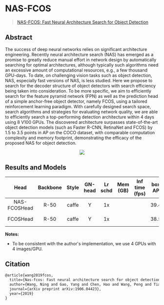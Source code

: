 # NAS-FCOS

> [NAS-FCOS: Fast Neural Architecture Search for Object Detection](https://arxiv.org/abs/1906.04423)

<!-- [ALGORITHM] -->

## Abstract

The success of deep neural networks relies on significant architecture engineering. Recently neural architecture
search (NAS) has emerged as a promise to greatly reduce manual effort in network design by automatically searching for
optimal architectures, although typically such algorithms need an excessive amount of computational resources, e.g., a
few thousand GPU-days. To date, on challenging vision tasks such as object detection, NAS, especially fast versions of
NAS, is less studied. Here we propose to search for the decoder structure of object detectors with search efficiency
being taken into consideration. To be more specific, we aim to efficiently search for the feature pyramid network (FPN)
as well as the prediction head of a simple anchor-free object detector, namely FCOS, using a tailored reinforcement
learning paradigm. With carefully designed search space, search algorithms and strategies for evaluating network
quality, we are able to efficiently search a top-performing detection architecture within 4 days using 8 V100 GPUs. The
discovered architecture surpasses state-of-the-art object detection models (such as Faster R-CNN, RetinaNet and FCOS) by
1.5 to 3.5 points in AP on the COCO dataset, with comparable computation complexity and memory footprint, demonstrating
the efficacy of the proposed NAS for object detection.

<div align=center>
<img src="https://user-images.githubusercontent.com/40661020/143967900-1c8a65b9-c58d-4b03-8900-96af8f9768e8.png"/>
</div>

## Results and Models

|     Head     | Backbone | Style | GN-head | Lr schd | Mem (GB) | Inf time (fps) | box AP |                               Config                                |                                                                                                                                                                                           Download                                                                                                                                                                                           |
|:------------:|:--------:|:-----:|:-------:|:-------:|:--------:|:--------------:|:------:|:-------------------------------------------------------------------:|:--------------------------------------------------------------------------------------------------------------------------------------------------------------------------------------------------------------------------------------------------------------------------------------------------------------------------------------------------------------------------------------------:|
| NAS-FCOSHead |   R-50   | caffe |    Y    |   1x    |          |                |  39.4  | [config](./nas-fcos_r50-caffe_fpn_nashead-gn-head_4xb4-1x_coco.py)  |   [model](https://download.openmmlab.com/mmdetection/v2.0/nas_fcos/nas_fcos_nashead_r50_caffe_fpn_gn-head_4x4_1x_coco/nas_fcos_nashead_r50_caffe_fpn_gn-head_4x4_1x_coco_20200520-1bdba3ce.pth) \| [log](https://download.openmmlab.com/mmdetection/v2.0/nas_fcos/nas_fcos_nashead_r50_caffe_fpn_gn-head_4x4_1x_coco/nas_fcos_nashead_r50_caffe_fpn_gn-head_4x4_1x_coco_20200520.log.json)   |
|   FCOSHead   |   R-50   | caffe |    Y    |   1x    |          |                |  38.5  | [config](./nas-fcos_r50-caffe_fpn_fcoshead-gn-head_4xb4-1x_coco.py) | [model](https://download.openmmlab.com/mmdetection/v2.0/nas_fcos/nas_fcos_fcoshead_r50_caffe_fpn_gn-head_4x4_1x_coco/nas_fcos_fcoshead_r50_caffe_fpn_gn-head_4x4_1x_coco_20200521-7fdcbce0.pth) \| [log](https://download.openmmlab.com/mmdetection/v2.0/nas_fcos/nas_fcos_fcoshead_r50_caffe_fpn_gn-head_4x4_1x_coco/nas_fcos_fcoshead_r50_caffe_fpn_gn-head_4x4_1x_coco_20200521.log.json) |

**Notes:**

- To be consistent with the author's implementation, we use 4 GPUs with 4 images/GPU.

## Citation

```latex
@article{wang2019fcos,
  title={Nas-fcos: Fast neural architecture search for object detection},
  author={Wang, Ning and Gao, Yang and Chen, Hao and Wang, Peng and Tian, Zhi and Shen, Chunhua},
  journal={arXiv preprint arXiv:1906.04423},
  year={2019}
}
```
